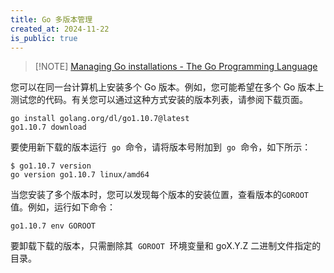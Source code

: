 ```yaml
---
title: Go 多版本管理
created_at: 2024-11-22
is_public: true
---
```


> [!NOTE] [Managing Go installations - The Go Programming Language](https://go.dev/doc/manage-install#installing-multiple)

您可以在同一台计算机上安装多个 Go 版本。例如，您可能希望在多个 Go 版本上测试您的代码。有关您可以通过这种方式安装的版本列表，请参阅下载页面。

```shell
go install golang.org/dl/go1.10.7@latest
go1.10.7 download
```

要使用新下载的版本运行  `go`  命令，请将版本号附加到  `go`  命令，如下所示：

```shell
$ go1.10.7 version
go version go1.10.7 linux/amd64
```

当您安装了多个版本时，您可以发现每个版本的安装位置，查看版本的`GOROOT`值。例如，运行如下命令：

```shell
go1.10.7 env GOROOT
```

要卸载下载的版本，只需删除其  `GOROOT`  环境变量和 goX.Y.Z 二进制文件指定的目录。
